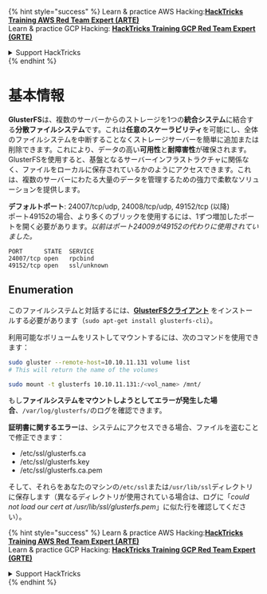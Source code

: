{% hint style="success" %}
Learn & practice AWS Hacking:<img src="/.gitbook/assets/arte.png" alt="" data-size="line">[**HackTricks Training AWS Red Team Expert (ARTE)**](https://training.hacktricks.xyz/courses/arte)<img src="/.gitbook/assets/arte.png" alt="" data-size="line">\
Learn & practice GCP Hacking: <img src="/.gitbook/assets/grte.png" alt="" data-size="line">[**HackTricks Training GCP Red Team Expert (GRTE)**<img src="/.gitbook/assets/grte.png" alt="" data-size="line">](https://training.hacktricks.xyz/courses/grte)

<details>

<summary>Support HackTricks</summary>

* Check the [**subscription plans**](https://github.com/sponsors/carlospolop)!
* **Join the** 💬 [**Discord group**](https://discord.gg/hRep4RUj7f) or the [**telegram group**](https://t.me/peass) or **follow** us on **Twitter** 🐦 [**@hacktricks\_live**](https://twitter.com/hacktricks\_live)**.**
* **Share hacking tricks by submitting PRs to the** [**HackTricks**](https://github.com/carlospolop/hacktricks) and [**HackTricks Cloud**](https://github.com/carlospolop/hacktricks-cloud) github repos.

</details>
{% endhint %}


# 基本情報

**GlusterFS**は、複数のサーバーからのストレージを1つの**統合システム**に結合する**分散ファイルシステム**です。これは**任意のスケーラビリティ**を可能にし、全体のファイルシステムを中断することなくストレージサーバーを簡単に追加または削除できます。これにより、データの高い**可用性**と**耐障害性**が確保されます。GlusterFSを使用すると、基盤となるサーバーインフラストラクチャに関係なく、ファイルをローカルに保存されているかのようにアクセスできます。これは、複数のサーバーにわたる大量のデータを管理するための強力で柔軟なソリューションを提供します。

**デフォルトポート**: 24007/tcp/udp, 24008/tcp/udp, 49152/tcp (以降)\
ポート49152の場合、より多くのブリックを使用するには、1ずつ増加したポートを開く必要があります。_以前はポート24009が49152の代わりに使用されていました。_
```
PORT      STATE  SERVICE
24007/tcp open   rpcbind
49152/tcp open   ssl/unknown
```
## Enumeration

このファイルシステムと対話するには、[**GlusterFSクライアント**](https://download.gluster.org/pub/gluster/glusterfs/LATEST/)  をインストールする必要があります（`sudo apt-get install glusterfs-cli`）。

利用可能なボリュームをリストしてマウントするには、次のコマンドを使用できます：
```bash
sudo gluster --remote-host=10.10.11.131 volume list
# This will return the name of the volumes

sudo mount -t glusterfs 10.10.11.131:/<vol_name> /mnt/
```
もし**ファイルシステムをマウントしようとしてエラーが発生した場合**、`/var/log/glusterfs/`のログを確認できます。

**証明書に関するエラー**は、システムにアクセスできる場合、ファイルを盗むことで修正できます：

* /etc/ssl/glusterfs.ca
* /etc/ssl/glusterfs.key
* /etc/ssl/glusterfs.ca.pem

そして、それらをあなたのマシンの`/etc/ssl`または`/usr/lib/ssl`ディレクトリに保存します（異なるディレクトリが使用されている場合は、ログに「_could not load our cert at /usr/lib/ssl/glusterfs.pem_」に似た行を確認してください）。

{% hint style="success" %}
Learn & practice AWS Hacking:<img src="/.gitbook/assets/arte.png" alt="" data-size="line">[**HackTricks Training AWS Red Team Expert (ARTE)**](https://training.hacktricks.xyz/courses/arte)<img src="/.gitbook/assets/arte.png" alt="" data-size="line">\
Learn & practice GCP Hacking: <img src="/.gitbook/assets/grte.png" alt="" data-size="line">[**HackTricks Training GCP Red Team Expert (GRTE)**<img src="/.gitbook/assets/grte.png" alt="" data-size="line">](https://training.hacktricks.xyz/courses/grte)

<details>

<summary>Support HackTricks</summary>

* Check the [**subscription plans**](https://github.com/sponsors/carlospolop)!
* **Join the** 💬 [**Discord group**](https://discord.gg/hRep4RUj7f) or the [**telegram group**](https://t.me/peass) or **follow** us on **Twitter** 🐦 [**@hacktricks\_live**](https://twitter.com/hacktricks\_live)**.**
* **Share hacking tricks by submitting PRs to the** [**HackTricks**](https://github.com/carlospolop/hacktricks) and [**HackTricks Cloud**](https://github.com/carlospolop/hacktricks-cloud) github repos.

</details>
{% endhint %}
